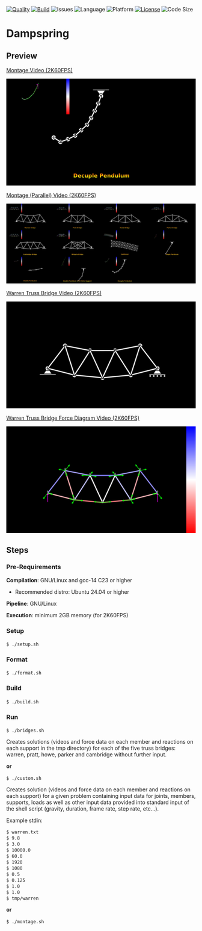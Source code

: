 [![Quality](https://github.com/Elixonus/dampspring/actions/workflows/quality.yml/badge.svg)](https://github.com/Elixonus/dampspring/actions/workflows/quality.yml)
[![Build](https://github.com/Elixonus/dampspring/actions/workflows/build.yml/badge.svg)](https://github.com/Elixonus/dampspring/actions/workflows/build.yml)
![Issues](https://img.shields.io/github/issues/Elixonus/dampspring)
![Language](https://img.shields.io/badge/Language-C23-blue)
![Platform](https://img.shields.io/badge/Platform-GNU/Linux-orange)
[![License](https://img.shields.io/badge/License-MIT-red.svg)](https://opensource.org/licenses/MIT)
![Code Size](https://img.shields.io/github/languages/code-size/Elixonus/dampspring)

# Dampspring

## Preview

[Montage Video (2K60FPS)](./previewmt.mp4)

[![Montage Image](./previewmt.png)](./previewmt.mp4)

[Montage (Parallel) Video (2K60FPS)](./previewmtpl.mp4)

[![Montage (Parallel) Image](./previewmtpl.png)](./previewmtpl.mp4)

[Warren Truss Bridge Video (2K60FPS)](./preview.mp4)

[![Warren Truss Bridge Image](./preview.png)](./preview.mp4)

[Warren Truss Bridge Force Diagram Video (2K60FPS)](./previewfd.mp4)

[![Warren Truss Bridge Force Diagram](./previewfd.png)](./previewfd.mp4)

## Steps

### Pre-Requirements

**Compilation**: GNU/Linux and gcc-14 C23 or higher

* Recommended distro: Ubuntu 24.04 or higher

**Pipeline**: GNU/Linux

**Execution**: minimum 2GB memory (for 2K60FPS)

### Setup

```$ ./setup.sh```

### Format

```$ ./format.sh```

### Build

```$ ./build.sh```

### Run

```$ ./bridges.sh```

Creates solutions (videos and force data on each member and reactions on each support in the tmp directory) for each of the five truss bridges: warren, pratt, howe, parker and cambridge without further input.

**or**

```$ ./custom.sh```

Creates solution (videos and force data on each member and reactions on each support) for a given problem containing input data for joints, members, supports, loads as well as other input data provided into standard input of the shell script (gravity, duration, frame rate, step rate, etc...).

Example stdin:

```
$ warren.txt
$ 9.8
$ 3.0
$ 10000.0
$ 60.0
$ 1920
$ 1080
$ 0.5
$ 0.125
$ 1.0
$ 1.0
$ tmp/warren
```

**or**

```$ ./montage.sh```
